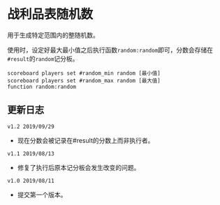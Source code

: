 # 战利品表随机数
用于生成特定范围内的整随机数。

使用时，设定好最大最小值之后执行函数`random:random`即可，分数会存储在`#result`的`random`记分板。
```
scoreboard players set #random_min random [最小值]
scoreboard players set #random_max random [最大值]
function random:random
```

## 更新日志
`v1.2 2019/09/29`
+ 现在分数会被记录在#result的分数上而非执行者。

`v1.1 2019/08/13`
+ 修复了执行后原本记分板会发生改变的问题。

`v1.0 2019/08/11`
+ 提交第一个版本。